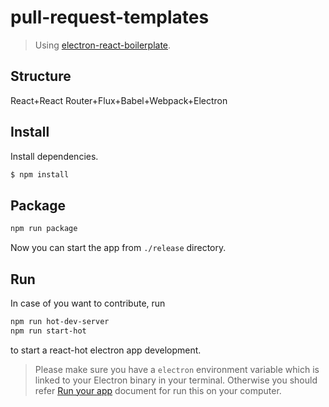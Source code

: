 # pull-request-templates

> Using [electron-react-boilerplate](https://github.com/chentsulin/electron-react-boilerplate).

## Structure

React+React Router+Flux+Babel+Webpack+Electron

## Install

Install dependencies.

```bash
$ npm install
```


## Package

```bash
npm run package
```

Now you can start the app from `./release` directory.

## Run

In case of you want to contribute, run

```bash
npm run hot-dev-server
npm run start-hot
```

to start a react-hot electron app development.

> Please make sure you have a `electron` environment variable which is linked to your Electron binary in your terminal. Otherwise you should refer [Run your app](https://github.com/atom/electron/blob/master/docs/tutorial/quick-start.md#run-your-app) document for run this on your computer.

